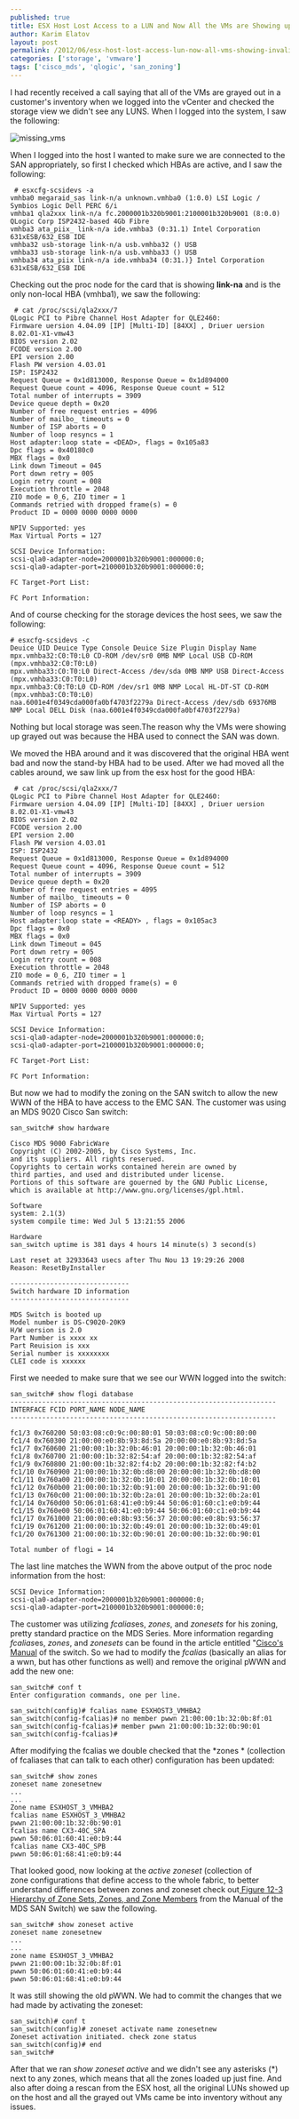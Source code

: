 ```yaml
---
published: true
title: ESX Host Lost Access to a LUN and Now All the VMs are Showing up as Invalid
author: Karim Elatov
layout: post
permalink: /2012/06/esx-host-lost-access-lun-now-all-vms-showing-invalid/
categories: ['storage', 'vmware']
tags: ['cisco_mds', 'qlogic', 'san_zoning']
---
```


I had recently received a call saying that all of the VMs are grayed out in a customer's inventory when we logged into the vCenter and checked the storage view we didn't see any LUNS. When I logged into the system, I saw the following:

![missing_vms](https://github.com/elatov/uploads/raw/master/2012/05/missing_vms.png)

When I logged into the host I wanted to make sure we are connected to the SAN appropriately, so first I checked which HBAs are active, and I saw the following:


	 # esxcfg-scsidevs -a
	vmhba0 megaraid_sas link-n/a unknown.vmhba0 (1:0.0) LSI Logic / Symbios Logic Dell PERC 6/i
	vmhba1 qla2xxx link-n/a fc.2000001b320b9001:2100001b320b9001 (8:0.0) QLogic Corp ISP2432-based 4Gb Fibre
	vmhba3 ata_piix_ link-n/a ide.vmhba3 (0:31.1) Intel Corporation 631xESB/632_ESB IDE
	vmhba32 usb-storage link-n/a usb.vmhba32 () USB
	vmhba33 usb-storage link-n/a usb.vmhba33 () USB
	vmhba34 ata_piix link-n/a ide.vmhba34 (0:31.)} Intel Corporation 631xESB/632_ESB IDE


Checking out the proc node for the card that is showing **link-na** and is the only non-local HBA (vmhba1), we saw the following:


	 # cat /proc/scsi/qla2xxx/7
	QLogic PCI to Pibre Channel Host Adapter for QLE2460:
	Firmware uersion 4.04.09 [IP] [Multi-ID] [84XX] , Driuer uersion 8.02.01-X1-vmw43
	BIOS version 2.02
	FCODE version 2.00
	EPI version 2.00
	Flash PW version 4.03.01
	ISP: ISP2432
	Request Queue = 0x1d813000, Response Queue = 0x1d894000
	Request Queue count = 4096, Response Queue count = 512
	Total number of interrupts = 3909
	Device queue depth = 0x20
	Number of free request entries = 4096
	Number of mailbo_ timeouts = 0
	Number of ISP aborts = 0
	Number of loop resyncs = 1
	Host adapter:loop state = <DEAD>, flags = 0x105a83
	Dpc flags = 0x40180c0
	MBX flags = 0x0
	Link down Timeout = 045
	Port down retry = 005
	Login retry count = 008
	Execution throttle = 2048
	ZIO mode = 0_6, ZIO timer = 1
	Commands retried with dropped frame(s) = 0
	Product ID = 0000 0000 0000 0000

	NPIV Supported: yes
	Max Virtual Ports = 127

	SCSI Device Information:
	scsi-qla0-adapter-node=2000001b320b9001:000000:0;
	scsi-qla0-adapter-port=2100001b320b9001:000000:0;

	FC Target-Port List:

	FC Port Information:


And of course checking for the storage devices the host sees, we saw the following:


	# esxcfg-scsidevs -c
	Deuice UID Deuice Type Console Deuice Size Plugin Display Name
	mpx.vmhba32:C0:T0:L0 CD-ROM /dev/sr0 0MB NMP Local USB CD-ROM (mpx.vmhba32:C0:T0:L0)
	mpx.vmhba33:C0:T0:L0 Direct-Access /dev/sda 0MB NMP USB Direct-Access (mpx.vmhba33:C0:T0:L0)
	mpx.vmhba3:C0:T0:L0 CD-ROM /dev/sr1 0MB NMP Local HL-DT-ST CD-ROM (mpx.vmhba3:C0:T0:L0)
	naa.6001e4f0349cda000fa0bf4703f2279a Direct-Access /dev/sdb 69376MB NMP Local DELL Disk (naa.6001e4f0349cda000fa0bf4703f2279a)


Nothing but local storage was seen.The reason why the VMs were showing up grayed out was because the HBA used to connect the SAN was down.

We moved the HBA around and it was discovered that the original HBA went bad and now the stand-by HBA had to be used. After we had moved all the cables around, we saw link up from the esx host for the good HBA:


	 # cat /proc/scsi/qla2xxx/7
	QLogic PCI to Pibre Channel Host Adapter for QLE2460:
	Firmware uersion 4.04.09 [IP] [Multi-ID] [84XX] , Driuer uersion 8.02.01-X1-vmw43
	BIOS version 2.02
	FCODE version 2.00
	EPI version 2.00
	Flash PW version 4.03.01
	ISP: ISP2432
	Request Queue = 0x1d813000, Response Queue = 0x1d894000
	Request Queue count = 4096, Response Queue count = 512
	Total number of interrupts = 3909
	Device queue depth = 0x20
	Number of free request entries = 4095
	Number of mailbo_ timeouts = 0
	Number of ISP aborts = 0
	Number of loop resyncs = 1
	Host adapter:loop state = <READY> , flags = 0x105ac3
	Dpc flags = 0x0
	MBX flags = 0x0
	Link down Timeout = 045
	Port down retry = 005
	Login retry count = 008
	Execution throttle = 2048
	ZIO mode = 0_6, ZIO timer = 1
	Commands retried with dropped frame(s) = 0
	Product ID = 0000 0000 0000 0000

	NPIV Supported: yes
	Max Virtual Ports = 127

	SCSI Device Information:
	scsi-qla0-adapter-node=2000001b320b9001:000000:0;
	scsi-qla0-adapter-port=2100001b320b9001:000000:0;

	FC Target-Port List:

	FC Port Information:


But now we had to modify the zoning on the SAN switch to allow the new WWN of the HBA to have access to the EMC SAN. The customer was using an MDS 9020 Cisco San switch:


	san_switch# show hardware

	Cisco MDS 9000 FabricWare
	Copyright (C) 2002-2005, by Cisco Systems, Inc.
	and its suppliers. All rights reserued.
	Copyrights to certain works contained herein are owned by
	third parties, and used and distributed under license.
	Portions of this software are gouerned by the GNU Public License,
	which is available at http://www.gnu.org/licenses/gpl.html.

	Software
	system: 2.1(3)
	system compile time: Wed Jul 5 13:21:55 2006

	Hardware
	san_switch uptime is 381 days 4 hours 14 minute(s) 3 second(s)

	Last reset at 32933643 usecs after Thu Nou 13 19:29:26 2008
	Reason: ResetByInstaller

	------------------------------
	Switch hardware ID information
	------------------------------

	MDS Switch is booted up
	Model number is DS-C9020-20K9
	H/W uersion is 2.0
	Part Number is xxxx xx
	Part Reuision is xxx
	Serial number is xxxxxxxx
	CLEI code is xxxxxx


First we needed to make sure that we see our WWN logged into the switch:


	san_switch# show flogi database
	-------------------------------------------------------------------
	INTERFACE FCID PORT_NAME NODE_NAME
	-------------------------------------------------------------------

	fc1/3 0x760200 50:03:08:c0:9c:00:80:01 50:03:08:c0:9c:00:80:00
	fc1/4 0x760300 21:00:00:e0:8b:93:8d:5a 20:00:00:e0:8b:93:8d:5a
	fc1/7 0x760600 21:00:00:1b:32:0b:46:01 20:00:00:1b:32:0b:46:01
	fc1/8 0x760700 21:00:00:1b:32:82:54:af 20:00:00:1b:32:82:54:af
	fc1/9 0x760800 21:00:00:1b:32:82:f4:b2 20:00:00:1b:32:82:f4:b2
	fc1/10 0x760900 21:00:00:1b:32:0b:d8:00 20:00:00:1b:32:0b:d8:00
	fc1/11 0x760a00 21:00:00:1b:32:0b:10:01 20:00:00:1b:32:0b:10:01
	fc1/12 0x760b00 21:00:00:1b:32:0b:91:00 20:00:00:1b:32:0b:91:00
	fc1/13 0x760c00 21:00:00:1b:32:0b:2a:01 20:00:00:1b:32:0b:2a:01
	fc1/14 0x760d00 50:06:01:68:41:e0:b9:44 50:06:01:60:c1:e0:b9:44
	fc1/15 0x760e00 50:06:01:60:41:e0:b9:44 50:06:01:60:c1:e0:b9:44
	fc1/17 0x761000 21:00:00:e0:8b:93:56:37 20:00:00:e0:8b:93:56:37
	fc1/19 0x761200 21:00:00:1b:32:0b:49:01 20:00:00:1b:32:0b:49:01
	fc1/20 0x761300 21:00:00:1b:32:0b:90:01 20:00:00:1b:32:0b:90:01

	Total number of flogi = 14


The last line matches the WWN from the above output of the proc node information from the host:


	SCSI Device Information:
	scsi-qla0-adapter-node=2000001b320b9001:000000:0;
	scsi-qla0-adapter-port=2100001b320b9001:000000:0;


The customer was utilizing *fcalias*es, *zones*, and *zonesets* for his zoning, pretty standard practice on the MDS Series. More information regarding *fcalias*es, *zones*, and *zonesets* can be found in the article entitled "[Cisco's Manual](http://blog.scottlowe.org/2009/08/24/new-users-guide-to-configuring-cisco-mds-zones-via-cli/) of the switch. So we had to modify the *fcalias* (basically an alias for a wwn, but has other functions as well) and remove the original pWWN and add the new one:


	san_switch# conf t
	Enter configuration commands, one per line.

	san_switch(config)# fcalias name ESXHOST3_VMHBA2
	san_switch(config-fcalias)# no member pwwn 21:00:00:1b:32:0b:8f:01
	san_switch(config-fcalias)# member pwwn 21:00:00:1b:32:0b:90:01
	san_switch(config-fcalias)#


After modifying the fcalias we double checked that the *zones * (collection of fcaliases that can talk to each other) configuration has been updated:


	san_switch# show zones
	zoneset name zonesetnew
	...
	...
	Zone name ESXHOST_3_VMHBA2
	fcalias name ESXHOST_3_VMHBA2
	pwwn 21:00:00:1b:32:0b:90:01
	fcalias name CX3-40C_SPA
	pwwn 50:06:01:60:41:e0:b9:44
	fcalias name CX3-40C_SPB
	pwwn 50:06:01:68:41:e0:b9:44


That looked good, now looking at the *active zoneset* (collection of zone configurations that define access to the whole fabric, to better understand differences between zones and zoneset check out[ Figure 12-3 Hierarchy of Zone Sets, Zones, and Zone Members](http://www.cisco.com/en/US/docs/storage/san_switches/mds9000/sw/rel_1_x/1_0_2/san-os/configuration/guide/ZoneCnfg.html#wp1082143) from the Manual of the MDS SAN Switch) we saw the following.


	san_switch# show zoneset active
	zoneset name zonesetnew
	...
	...
	zone name ESXHOST_3_VMHBA2
	pwwn 21:00:00:1b:32:0b:8f:01
	pwwn 50:06:01:60:41:e0:b9:44
	pwwn 50:06:01:68:41:e0:b9:44


It was still showing the old pWWN. We had to commit the changes that we had made by activating the zoneset:


	san_switch)# conf t
	san_switch(config)# zoneset activate name zonesetnew
	Zoneset activation initiated. check zone status
	san_switch(config)# end
	san_switch#


After that we ran *show zoneset active* and we didn't see any asterisks (*) next to any zones, which means that all the zones loaded up just fine. And also after doing a rescan from the ESX host, all the original LUNs showed up on the host and all the grayed out VMs came be into inventory without any issues.

